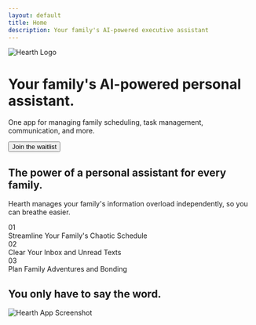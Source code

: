 ```yaml
---
layout: default
title: Home
description: Your family's AI-powered executive assistant
---
```


<div class="hero">
    <div class="hero-background">
        <img src="{{ '/assets/hearth_logo.png' | relative_url }}" alt="Hearth Logo" class="hero-logo-bg">
    </div>
    <div class="hero-content">
        <h1>Your family's AI-powered personal assistant.</h1>
        <p>One app for managing family scheduling, task management, communication, and more.</p>
        <div class="hero-actions">
            <button id="waitlist-btn" class="btn-primary">Join the waitlist</button>
        </div>
    </div>
</div>

<section class="about">
    <div class="container">
        <h2>The power of a personal assistant for every family.</h2>
        <p>Hearth manages your family's information overload independently, so you can breathe easier.</p>
        <div class="features-grid">
            <div class="feature-item">
                <div class="feature-number">01</div>
                <div class="feature-text">Streamline Your Family's Chaotic Schedule</div>
            </div>
            <div class="feature-item">
                <div class="feature-number">02</div>
                <div class="feature-text">Clear Your Inbox and Unread Texts</div>
            </div>
            <div class="feature-item">
                <div class="feature-number">03</div>
                <div class="feature-text">Plan Family Adventures and Bonding</div>
            </div>
        </div>
    </div>
</section>

<section class="screenshot-section">
    <div class="container">
        <h2>You only have to say the word.</h2>
        <div class="screenshot-container">
            <img src="{{ '/assets/in_app_screenshot.png' | relative_url }}" alt="Hearth App Screenshot" class="app-screenshot">
        </div>
    </div>
</section>
